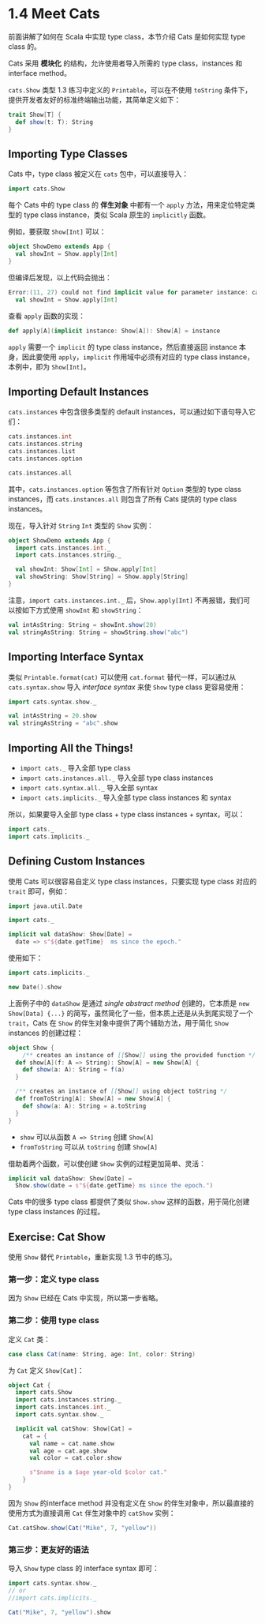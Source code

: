 # 1.4 Meet Cats

前面讲解了如何在 Scala 中实现 type class，本节介绍 Cats 是如何实现 type class 的。

Cats 采用 **模块化** 的结构，允许使用者导入所需的 type class，instances 和 interface method。

`cats.Show` 类型 1.3 练习中定义的 `Printable`，可以在不使用 `toString` 条件下，提供开发者友好的标准终端输出功能，其简单定义如下：

```Scala
trait Show[T] {
  def show(t: T): String
}
```

## Importing Type Classes

Cats 中，type class 被定义在 `cats` 包中，可以直接导入：

```Scala
import cats.Show
```

每个 Cats 中的 type class 的 **伴生对象** 中都有一个 `apply` 方法，用来定位特定类型的 type class instance，类似 Scala 原生的 `implicitly` 函数。

例如，要获取 `Show[Int]` 可以：

```Scala
object ShowDemo extends App {
  val showInt = Show.apply[Int]
}
```

但编译后发现，以上代码会抛出：

```Scala
Error:(11, 27) could not find implicit value for parameter instance: cats.Show[Int]
  val showInt = Show.apply[Int]
```

查看 `apply` 函数的实现：

```Scala
def apply[A](implicit instance: Show[A]): Show[A] = instance
```

`apply` 需要一个 `implicit` 的 type class instance，然后直接返回 instance 本身，因此要使用 `apply`，`implicit` 作用域中必须有对应的 type class instance，本例中，即为 `Show[Int]`。

## Importing Default Instances

`cats.instances` 中包含很多类型的 default instances，可以通过如下语句导入它们：

```Scala
cats.instances.int
cats.instances.string
cats.instances.list
cats.instances.option

cats.instances.all
```

其中，`cats.instances.option` 等包含了所有针对 `Option` 类型的 type class instances，而 `cats.instances.all` 则包含了所有 Cats 提供的 type class instances。

现在，导入针对 `String` `Int` 类型的 `Show` 实例：

```Scala
object ShowDemo extends App {
  import cats.instances.int._
  import cats.instances.string._

  val showInt: Show[Int] = Show.apply[Int]
  val showString: Show[String] = Show.apply[String]
}
```

注意，`import cats.instances.int._` 后，`Show.apply[Int]` 不再报错，我们可以按如下方式使用 `showInt` 和 `showString`：

```Scala
val intAsString: String = showInt.show(20)
val stringAsString: String = showString.show("abc")
```

## Importing Interface Syntax

类似 `Printable.format(cat)` 可以使用 `cat.format` 替代一样，可以通过从 `cats.syntax.show` 导入 *interface syntax* 来使 `Show` type class 更容易使用：

```Scala
import cats.syntax.show._

val intAsString = 20.show
val stringAsString = "abc".show
```

## Importing All the Things!

* `import cats._` 导入全部 type class
* `import cats.instances.all._` 导入全部 type class instances
* `import cats.syntax.all._` 导入全部 syntax
* `import cats.implicits._` 导入全部 type class instances 和 syntax

所以，如果要导入全部 type class + type class instances + syntax，可以：

```Scala
import cats._
import cats.implicits._
```

## Defining Custom Instances

使用 Cats 可以很容易自定义 type class instances，只要实现 type class 对应的 `trait` 即可，例如：

```Scala
import java.util.Date

import cats._

implicit val dataShow: Show[Date] =
  date => s"${date.getTime}  ms since the epoch."
```

使用如下：

```Scala
import cats.implicits._

new Date().show
```

上面例子中的 `dataShow` 是通过 *single abstract method* 创建的，它本质是 `new Show[Data] {...}` 的简写，虽然简化了一些，但本质上还是从头到尾实现了一个 `trait`，Cats 在 `Show` 的伴生对象中提供了两个辅助方法，用于简化 `Show` instances 的创建过程：

```Scala
object Show {
    /** creates an instance of [[Show]] using the provided function */
  def show[A](f: A => String): Show[A] = new Show[A] {
    def show(a: A): String = f(a)
  }

  /** creates an instance of [[Show]] using object toString */
  def fromToString[A]: Show[A] = new Show[A] {
    def show(a: A): String = a.toString
  }
}
```
* `show` 可以从函数 `A => String` 创建 `Show[A]`
* `fromToString` 可以从 `toString` 创建 `Show[A]`

借助着两个函数，可以使创建 `Show` 实例的过程更加简单、灵活：

```Scala
implicit val dataShow: Show[Date] = 
  Show.show(date ⇒ s"${date.getTime} ms since the epoch.")
```

Cats 中的很多 type class 都提供了类似 `Show.show` 这样的函数，用于简化创建 type class instances 的过程。

## Exercise: Cat Show

使用 `Show` 替代 `Printable`，重新实现 1.3 节中的练习。

### 第一步：定义 type class

因为 `Show` 已经在 Cats 中实现，所以第一步省略。

### 第二步：使用 type class

定义 `Cat` 类：

```Scala
case class Cat(name: String, age: Int, color: String)
```

为 `Cat` 定义 `Show[Cat]`：

```Scala
object Cat {
  import cats.Show
  import cats.instances.string._
  import cats.instances.int._
  import cats.syntax.show._

  implicit val catShow: Show[Cat] =
    cat ⇒ {
      val name = cat.name.show
      val age = cat.age.show
      val color = cat.color.show

      s"$name is a $age year-old $color cat."
    }
}
```

因为 `Show` 的interface method 并没有定义在 `Show` 的伴生对象中，所以最直接的使用方式为直接调用 `Cat` 伴生对象中的 `catShow` 实例：

```Scala
Cat.catShow.show(Cat("Mike", 7, "yellow"))
```

### 第三步：更友好的语法

导入 `Show` type class 的 interface syntax 即可：

```Scala
import cats.syntax.show._
// or
//import cats.implicits._

Cat("Mike", 7, "yellow").show
```